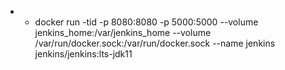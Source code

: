 - -  docker run -tid -p 8080:8080 -p 5000:5000 --volume jenkins_home:/var/jenkins_home --volume /var/run/docker.sock:/var/run/docker.sock --name jenkins        jenkins/jenkins:lts-jdk11 
